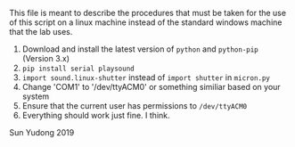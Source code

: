 This file is meant to describe the procedures that must be taken for the use of this script on a linux machine instead of the standard windows machine that the lab uses.

1. Download and install the latest version of `python` and `python-pip` (Version 3.x)
2. `pip install serial playsound`
3. `import sound.linux-shutter` instead of `import shutter` in `micron.py`
4. Change 'COM1' to '/dev/ttyACM0' or something similiar based on your system
5. Ensure that the current user has permissions to `/dev/ttyACM0`
6. Everything should work just fine. I think.


Sun Yudong
2019